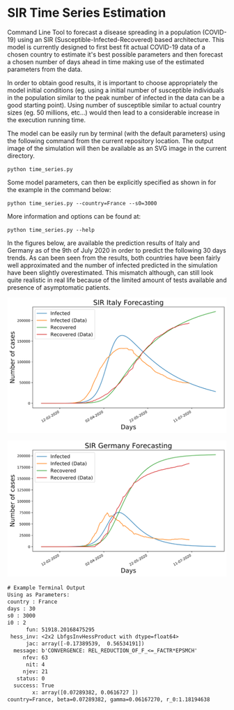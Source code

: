 # SIR Time Series Estimation

Command Line Tool to forecast a disease spreading in a population (COVID-19) using an SIR (Susceptible-Infected-Recovered) based architecture. This model is currently designed to first best fit actual COVID-19 data of a chosen country to estimate it's best possible parameters and then forecast a chosen number of days ahead in time making use of the estimated parameters from the data. 

In order to obtain good results, it is important to choose appropriately the model initial conditions (eg. using a initial number of susceptible individuals in the population similar to the peak number of infected in the data can be a good starting point). Using number of susceptible similar to actual country sizes (eg. 50 millions, etc...) would then lead to a considerable increase in the execution running time. 

The model can be easily run by terminal (with the default parameters) using the following command from the current repository location. The output image of the simulation will then be available as an SVG image in the current directory.

```
python time_series.py
```

Some model parameters, can then be explicitly specified as shown in for the example in the command below:

```
python time_series.py --country=France --s0=3000
```

More information and options can be found at:

```
python time_series.py --help
```

In the figures below, are available the prediction results of Italy and Germany as of the 9th of July 2020 in order to predict the following 30 days trends. As can been seen from the results, both countries have been fairly well approximated and the number of infected predicted in the simulation have been slightly overestimated. This mismatch although, can still look quite realistic in real life because of the limited amount of tests available and presence of asymptomatic patients.

![](Italy_ex.svg)



![](Germany_ex.svg)

```
# Example Terminal Output
Using as Parameters:
country : France
days : 30
s0 : 3000
i0 : 2
      fun: 51918.20168475295
 hess_inv: <2x2 LbfgsInvHessProduct with dtype=float64>
      jac: array([-0.17389539,  0.56534191])
  message: b'CONVERGENCE: REL_REDUCTION_OF_F_<=_FACTR*EPSMCH'
     nfev: 63
      nit: 4
     njev: 21
   status: 0
  success: True
        x: array([0.07289382, 0.0616727 ])
country=France, beta=0.07289382, gamma=0.06167270, r_0:1.18194638
```